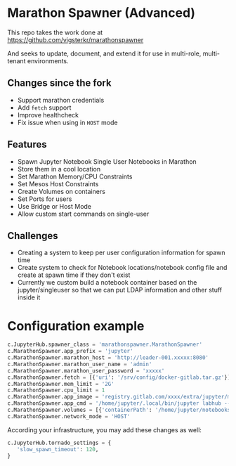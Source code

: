# Marathon Spawner (Advanced)
This repo takes the work done at https://github.com/vigsterkr/marathonspawner

And seeks to update, document, and extend it for use in multi-role, multi-tenant environments.  

## Changes since the fork

- Support marathon credentials
- Add `fetch` support
- Improve healthcheck
- Fix issue when using in `HOST` mode

## Features
- Spawn Jupyter Notebook Single User Notebooks in Marathon
- Store them in a cool location
- Set Marathon Memory/CPU Constraints
- Set Mesos Host Constraints
- Create Volumes on containers
- Set Ports for users
- Use Bridge or Host Mode
- Allow custom start commands on single-user

## Challenges
- Creating a system to keep per user configuration information for spawn time
- Create system to check for Notebook locations/notebook config file and create at spawn time if they don't exist
- Currently we custom build a notebook container based on the jupyter/singleuser so that we can put LDAP information and other stuff inside it


# Configuration example

```python
c.JupyterHub.spawner_class = 'marathonspawner.MarathonSpawner'
c.MarathonSpawner.app_prefix = 'jupyter'
c.MarathonSpawner.marathon_host = 'http://leader-001.xxxxx:8080'
c.MarathonSpawner.marathon_user_name = 'admin'
c.MarathonSpawner.marathon_user_password = 'xxxxx'
c.MarathonSpawner.fetch = [{'uri': '/srv/config/docker-gitlab.tar.gz'}]
c.MarathonSpawner.mem_limit = '2G'
c.MarathonSpawner.cpu_limit = 1
c.MarathonSpawner.app_image = 'registry.gitlab.com/xxxx/extra/jupyter/master:5ad67069'
c.MarathonSpawner.app_cmd = '/home/jupyter/.local/bin/jupyter labhub --port $PORT0'
c.MarathonSpawner.volumes = [{'containerPath': '/home/jupyter/notebooks', 'hostPath': '/srv/config/notebooks', 'mode': 'RW' }]
c.MarathonSpawner.network_mode = 'HOST'
```

According your infrastructure, you may add these changes as well:

```python
c.JupyterHub.tornado_settings = {
   'slow_spawn_timeout': 120,
}
```